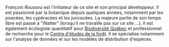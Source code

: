 <!--

https://avatars.githubusercontent.com/u/17189048?v=4

-->

_François Rousseu_ est l'initiateur de ce site et son principal développeur. Il est passionné par la botanique depuis quelques années, notamment par les poacées, les cypéracées et les juncacées. La majeure partie de son temps libre est passé à "iNatter" (lorsqu'il ne travaille pas sur ce site ...). Il est également écologiste quantitatif pour [Biodiversité Québec](https://biodiversite-quebec.ca/fr) et professionnel de recherche pour le [Centre d'études de la forêt](https://www.cef-cfr.ca/). Il se spécialise notamment sur l'analyse de données et sur les modèles de distribution d'espèces.